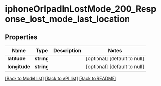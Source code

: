 # iphoneOrIpadInLostMode_200_Response_lost_mode_last_location

## Properties
Name | Type | Description | Notes
------------ | ------------- | ------------- | -------------
**latitude** | **string** |  | [optional] [default to null]
**longitude** | **string** |  | [optional] [default to null]

[[Back to Model list]](../README.md#documentation-for-models) [[Back to API list]](../README.md#documentation-for-api-endpoints) [[Back to README]](../README.md)


